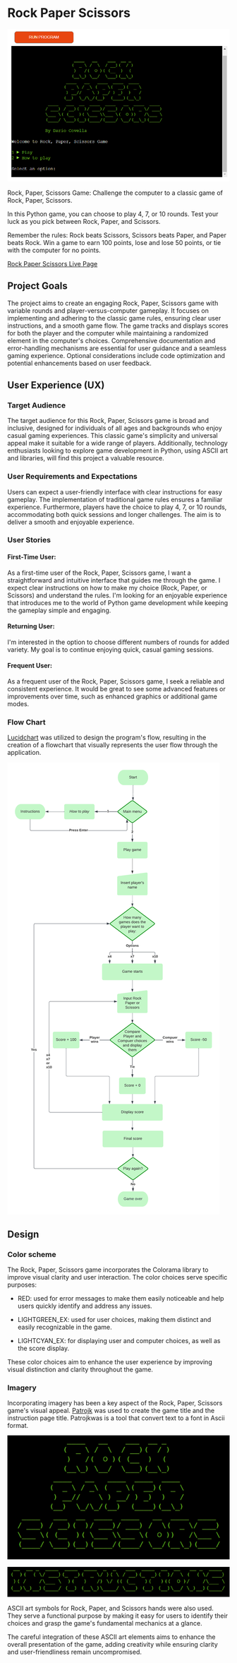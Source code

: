 # Rock Paper Scissors

![Mockup image](documentation\images\homepage.PNG)

Rock, Paper, Scissors Game: Challenge the computer to a classic game of Rock, Paper, Scissors.

In this Python game, you can choose to play 4, 7, or 10 rounds. Test your luck as you pick between Rock, Paper, and Scissors.

Remember the rules: Rock beats Scissors, Scissors beats Paper, and Paper beats Rock. Win a game to earn 100 points, lose and lose 50 points, or tie with the computer for no points.

[Rock Paper Scissors Live Page](https://rock-paper-scissors-pp3-b3c7dd81e311.herokuapp.com/)

## Project Goals

The project aims to create an engaging Rock, Paper, Scissors game with variable rounds and player-versus-computer gameplay.
It focuses on implementing and adhering to the classic game rules, ensuring clear user instructions, and a smooth game flow. The game tracks and displays scores for both the player and the computer while maintaining a randomized element in the computer's choices. Comprehensive documentation and error-handling mechanisms are essential for user guidance and a seamless gaming experience. Optional considerations include code optimization and potential enhancements based on user feedback.

## User Experience (UX)

### Target Audience

The target audience for this Rock, Paper, Scissors game is broad and inclusive, designed for individuals of all ages and backgrounds who enjoy casual gaming experiences. This classic game's simplicity and universal appeal make it suitable for a wide range of players. Additionally, technology enthusiasts looking to explore game development in Python, using ASCII art and libraries, will find this project a valuable resource.

### User Requirements and Expectations

Users can expect a user-friendly interface with clear instructions for easy gameplay. The implementation of traditional game rules ensures a familiar experience. Furthermore, players have the choice to play 4, 7, or 10 rounds, accommodating both quick sessions and longer challenges. The aim is to deliver a smooth and enjoyable experience.

### User Stories

#### First-Time User:

As a first-time user of the Rock, Paper, Scissors game, I want a straightforward and intuitive interface that guides me through the game. I expect clear instructions on how to make my choice (Rock, Paper, or Scissors) and understand the rules. I'm looking for an enjoyable experience that introduces me to the world of Python game development while keeping the gameplay simple and engaging.

#### Returning User:

I'm interested in the option to choose different numbers of rounds for added variety. My goal is to continue enjoying quick, casual gaming sessions.

#### Frequent User:

As a frequent user of the Rock, Paper, Scissors game, I seek a reliable and consistent experience. It would be great to see some advanced features or improvements over time, such as enhanced graphics or additional game modes.

### Flow Chart

[Lucidchart](https://www.lucidchart.com/pages/) was utilized to design the program's flow, resulting in the creation of a flowchart that visually represents the user flow through the application.

![Flowchart](documentation/images/flowchart.png)

## Design

### Color scheme

The Rock, Paper, Scissors game incorporates the Colorama library to improve visual clarity and user interaction. The color choices serve specific purposes:

- RED: used for error messages to make them easily noticeable and help users quickly identify and address any issues.

- LIGHTGREEN_EX: used for user choices, making them distinct and easily recognizable in the game.

- LIGHTCYAN_EX: for displaying user and computer choices, as well as the score display.

These color choices aim to enhance the user experience by improving visual distinction and clarity throughout the game.

### Imagery

Incorporating imagery has been a key aspect of the Rock, Paper, Scissors game's visual appeal. [Patrojk](https://patorjk.com/software/taag/#p=display&f=Graffiti&t=Type%20Something%20) was used to create the game title and the instruction page title. Patrojkwas is a tool that convert text to a font in Ascii format.

![Title ASCII](documentation/images/title.PNG)

![Instructions ASCII](documentation/images/instructions.PNG)

ASCII art symbols for Rock, Paper, and Scissors hands were also used. They serve a functional purpose by making it easy for users to identify their choices and grasp the game's fundamental mechanics at a glance.

The careful integration of these ASCII art elements aims to enhance the overall presentation of the game, adding creativity while ensuring clarity and user-friendliness remain uncompromised.

